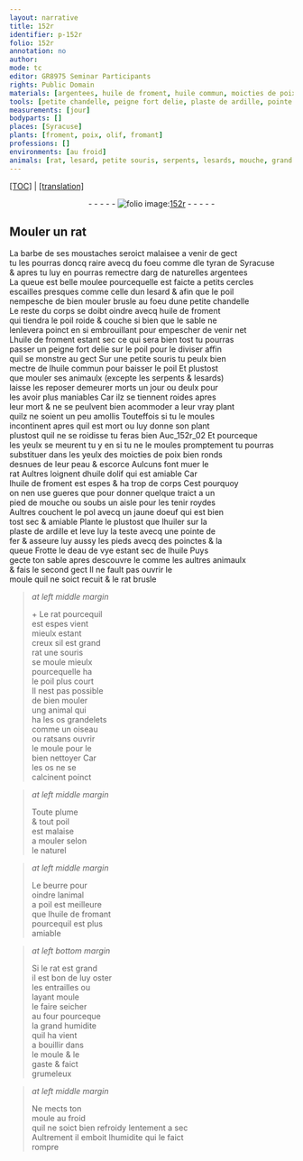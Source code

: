 ```yaml
---
layout: narrative
title: 152r
identifier: p-152r
folio: 152r
annotation: no
author:
mode: tc
editor: GR8975 Seminar Participants
rights: Public Domain
materials: [argentees, huile de froment, huile commun, moicties de poix bien ronds, huile dolif, jaune doeuf, huiler, ardille, fer, eau de vye, huile, os grandelets, os, beurre, huile de fromant]
tools: [petite chandelle, peigne fort delie, plaste de ardille, pointe de fer, poinctes, moule, four]
measurements: [jour]
bodyparts: []
places: [Syracuse]
plants: [froment, poix, olif, fromant]
professions: []
environments: [au froid]
animals: [rat, lesard, petite souris, serpents, lesards, mouche, grand rat, souris, oiseau]
---
```


 <p><a href="{{ site.baseurl }}/diplomatic/">[TOC]</a> | <a href="{{ site.baseurl }}/texts/p-152r_tl/" target="_blank">[translation]</a></p><div class="folio" align="center">- - - - - <a href="http://gallica.bnf.fr/ark:/12148/btv1b10500001g/f309.image" target="_blank"><img src="https://cu-mkp.github.io/2017-workshop-edition/assets/photo-icon.png" alt="folio image: " style="display:inline-block; margin-bottom:-3px;"/>152r</a> - - - - - </div>  
  

## Mouler un <span class="al">rat</span>

 
La barbe de ses moustaches seroict malaisee a venir de gect<br/> tu les pourras doncq raire avecq du foeu co<span class="exp">mm</span>e <span class="del">d</span>le <span class="pn">tyran de <span class="pl">Syracuse</span></span><br/> & apres tu luy en pourras remectre <span class="del">darg</span> de naturelles <span class="m">argentees</span><br/> La queue est belle moulee pourcequelle est faicte a petits cercles<br/> escailles presques co<span class="exp">mm</span>e celle dun <span class="al">lesard</span> & afin que le poil<br/> nempesche de bien mouler brusle au foeu dune <span class="tl">petite chandelle</span><br/> Le reste du corps se doibt oindre avecq <span class="m">huile de <span class="pa">froment</span></span><br/> qui tiendra le poil roide & couche si bien que le sable ne<br/> lenlevera poinct en si embrouillant pour empescher de venir net<br/> L<span class="m">huile de <span class="pa">froment</span></span> estant sec ce qui sera bien tost tu pourras<br/> passer un <span class="tl">peigne fort delie</span> sur le poil pour le diviser affin<br/> quil se monstre au gect Sur une <span class="al">petite souris</span> tu peulx bien<br/> mectre de l<span class="m">huile commun</span> pour baisser le poil Et plustost<br/> que mouler ses animaulx (excepte les <span class="al">serpents</span> & <span class="al">lesards</span>)<br/> laisse les <span class="del">reposer</span> demeurer morts <span class="tmp">un <span class="ms">jour</span> ou deulx</span> pour<br/> les avoir plus maniables Car ilz se tiennent roides apres<br/> leur mort & ne se peulvent bien acommoder a leur vray plant<br/> quilz ne soient un peu amollis Touteffois si tu le moules<br/> incontinent apres quil est mort ou luy donne son plant<br/> plustost quil ne se roidisse tu feras bien <span class="del">Au</span>c_152r_02 Et pourceque<br/> les yeulx se meurent <span class="del">tu y en</span> si tu <span class="add">ne</span> le moules promptem<span class="exp">ent</span> tu pourras<br/> substituer dans les yeulx des <span class="m">moicties de <span class="pa">poix</span> bien ronds</span><br/> desnues de leur peau & escorce Aulcuns font muer le<br/> <span class="al">rat</span> Aultres loignent d<span class="m">huile d<span class="pa">olif</span></span> qui est amiable Car<br/> l<span class="m">huile de <span class="pa">froment</span></span> est espes & ha trop de corps Cest pourquoy<br/> on nen use gueres que pour donner quelque traict a un<br/> pied de <span class="al">mouche</span> ou soubs un aisle pour les tenir roydes<br/> Aultres couchent le pol avecq un <span class="m">jaune doeuf</span> qui est bien<br/> tost sec & amiable Plante le plustost que l<span class="m">huiler</span> sur la<br/> <span class="tl">plaste de <span class="m">ardille</span></span> et leve luy la teste avecq une <span class="tl">pointe de<br/> <span class="m">fer</span></span> & asseure luy aussy les pieds avecq des <span class="tl">poinctes</span> & la<br/> queue Frotte le d<span class="m">eau de vye</span> estant sec de l<span class="m">huile</span> Puys<br/> gecte ton sable apres descouvre le co<span class="exp">mm</span>e les aultres animaulx<br/> & fais le second gect Il ne fault pas ouvrir le<br/> <span class="tl">moule</span> quil ne soict recuit & le <span class="al">rat</span> brusle
 
> *at left middle margin*
> 
> 
> \+ Le <span class="al">rat</span> pourcequil<br/> est espes vient<br/> mieulx estant<br/> creux sil est <span class="al">grand<br/> rat</span> une <span class="al">souris</span><br/> se moule mieulx<br/> pourcequelle ha<br/> le poil plus court<br/> Il nest pas possible<br/> de bien mouler<br/> ung animal qui<br/> ha les <span class="m">os grandelets</span><br/> co<span class="exp">mm</span>e un <span class="al">oiseau</span><br/> ou <span class="al">rat</span>sans ouvrir<br/> le <span class="tl">moule</span> pour le<br/> bien nettoyer Car<br/> les <span class="m">os</span> ne se<br/> calcinent poinct 
 
> *at left middle margin*
> 
> 
>  Toute plume<br/> & tout poil<br/> est malaise<br/> a mouler selon<br/> le naturel
 
> *at left middle margin*
> 
> 
>  Le <span class="m">beurre</span> pour<br/> oindre lanimal<br/> a poil est meilleur<span class="del">e</span><br/> que l<span class="m">huile de <span class="pa">froma<span class="exp">n</span>t</span></span><br/> pourcequil est plus<br/> amiable
 
> *at left bottom margin*
> 
> 
>  Si le <span class="al">rat</span> est gra<span class="exp">n</span>d<br/> il est bon de luy oster<br/> les entrailles ou<br/> layant moule<br/> le faire seicher<br/> au <span class="tl">four</span> pourceque<br/> la grand humidite<br/> quil ha vient<br/> a bouillir dans<br/> le <span class="tl">moule</span> & le<br/> gaste & faict<br/> grumeleux
 
> *at left middle margin*
> 
> 
>  Ne mects ton<br/> <span class="tl">moule</span> <span class="env">au froid</span><br/> quil ne soict bien refroidy lentem<span class="exp">ent</span> a sec<br/> Aultrem<span class="exp">ent</span> il emboit lhumidite qui le faict<br/> rompre
 
 